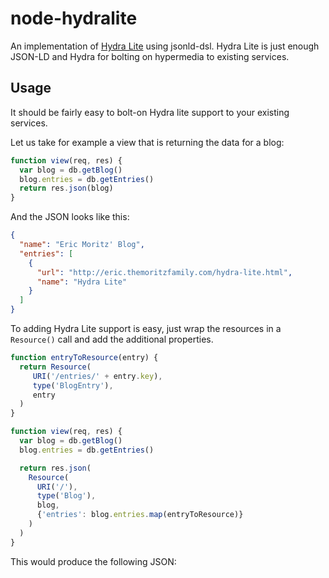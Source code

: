 # node-hydralite

An implementation of [Hydra
Lite](http://eric.themoritzfamily.com/hydra-lite.html) using
jsonld-dsl. Hydra Lite is just enough JSON-LD and Hydra for bolting on
hypermedia to existing services.


## Usage

It should be fairly easy to bolt-on Hydra lite support to your
existing services.

Let us take for example a view that is returning the data
for a blog:

```js
function view(req, res) {
  var blog = db.getBlog()
  blog.entries = db.getEntries()
  return res.json(blog)
}
```

And the JSON looks like this:

```json
{
  "name": "Eric Moritz' Blog",
  "entries": [
    {
      "url": "http://eric.themoritzfamily.com/hydra-lite.html",
      "name": "Hydra Lite"
    }
  ]
}
```

To adding Hydra Lite support is easy, just wrap the resources in
a `Resource()` call and add the additional properties.

```js
function entryToResource(entry) {
  return Resource(
     URI('/entries/' + entry.key),
     type('BlogEntry'),
     entry
  )
}

function view(req, res) {
  var blog = db.getBlog()
  blog.entries = db.getEntries()

  return res.json(
    Resource(
      URI('/'),
      type('Blog'),
      blog,
      {'entries': blog.entries.map(entryToResource)}
    )
  )
}
```

This would produce the following JSON:


